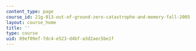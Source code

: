 ```yaml
---
content_type: page
course_id: 21g-013-out-of-ground-zero-catastrophe-and-memory-fall-2005
layout: course_home
title: ''
type: course
uid: 89ef09ef-7dc4-e523-d4bf-a3d2aec5be1f
---
```

